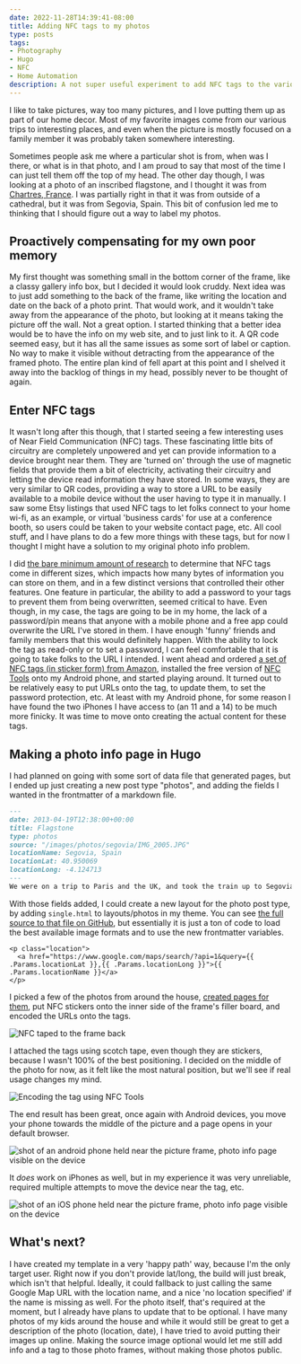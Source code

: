 ```yaml
---
date: 2022-11-28T14:39:41-08:00
title: Adding NFC tags to my photos
type: posts
tags:
- Photography
- Hugo
- NFC
- Home Automation
description: A not super useful experiment to add NFC tags to the various photos around home.
---
```


I like to take pictures, way too many pictures, and I love putting them up as part of our home decor. Most of my favorite images come from our various trips to interesting places, and even when the picture is mostly focused on a family member it was probably taken somewhere interesting.

Sometimes people ask me where a particular shot is from, when was I there, or what is in that photo, and I am proud to say that most of the time I can just tell them off the top of my head. The other day though, I was looking at a photo of an inscribed flagstone, and I thought it was from [Chartres, France](https://en.wikipedia.org/wiki/Chartres). I was partially right in that it was from outside of a cathedral, but it was from Segovia, Spain. This bit of confusion led me to thinking that I should figure out a way to label my photos.

## Proactively compensating for my own poor memory

My first thought was something small in the bottom corner of the frame, like a classy gallery info box, but I decided it would look cruddy. Next idea was to just add something to the back of the frame, like writing the location and date on the back of a photo print. That would work, and it wouldn't take away from the appearance of the photo, but looking at it means taking the picture off the wall. Not a great option. I started thinking that a better idea would be to have the info on my web site, and to just link to it. A QR code seemed easy, but it has all the same issues as some sort of label or caption. No way to make it visible without detracting from the appearance of the framed photo. The entire plan kind of fell apart at this point and I shelved it away into the backlog of things in my head, possibly never to be thought of again.

## Enter NFC tags

It wasn't long after this though, that I started seeing a few interesting uses of Near Field Communication (NFC) tags. These fascinating little bits of circuitry are completely unpowered and yet can provide information to a device brought near them. They are 'turned on' through the use of magnetic fields that provide them a bit of electricity, activating their circuitry and letting the device read information they have stored. In some ways, they are very similar to QR codes, providing a way to store a URL to be easily available to a mobile device without the user having to type it in manually. I saw some Etsy listings that used NFC tags to let folks connect to your home wi-fi, as an example, or virtual 'business cards' for use at a conference booth, so users could be taken to your website contact page, etc. All cool stuff, and I have plans to do a few more things with these tags, but for now I thought I might have a solution to my original photo info problem.

I did [the bare minimum amount of research](https://www.rfidfuture.com/difference-between-ntag213-ntag215-and-ntag216.html#How-Does-NFC-Work) to determine that NFC tags come in different sizes, which impacts how many bytes of information you can store on them, and in a few distinct versions that controlled their other features. One feature in particular, the ability to add a password to your tags to prevent them from being overwritten, seemed critical to have. Even though, in my case, the tags are going to be in my home, the lack of a password/pin means that anyone with a mobile phone and a free app could overwrite the URL I've stored in them. I have enough 'funny' friends and family members that this would definitely happen. With the ability to lock the tag as read-only or to set a password, I can feel comfortable that it is going to take folks to the URL I intended. I went ahead and ordered [a set of NFC tags (in sticker form) from Amazon](https://www.amazon.com/gp/product/B07P9G1GK4/), installed the free version of [NFC Tools](https://www.wakdev.com/en/apps.html) onto my Android phone, and started playing around. It turned out to be relatively easy to put URLs onto the tag, to update them, to set the password protection, etc. At least with my Android phone, for some reason I have found the two iPhones I have access to (an 11 and a 14) to be much more finicky. It was time to move onto creating the actual content for these tags.

## Making a photo info page in Hugo

I had planned on going with some sort of data file that generated pages, but I ended up just creating a new post type "photos", and adding the fields I wanted in the frontmatter of a markdown file.

```markdown
---
date: 2013-04-19T12:38:00+00:00
title: Flagstone
type: photos
source: "/images/photos/segovia/IMG_2005.JPG"
locationName: Segovia, Spain
locationLat: 40.950069
locationLong: -4.124713
---
We were on a trip to Paris and the UK, and took the train up to Segovia to see the cathedral and the aqueduct. This was a shot of flagstone in the courtyard outside of the cathedral.
```

With those fields added, I could create a new layout for the photo post type, by adding `single.html` to layouts/photos in my theme. You can see [the full source to that file on GitHub](https://github.com/Duncanma/hugo-theme-hello-friend-ng/blob/master/layouts/photos/single.html), but essentially it is just a ton of code to load the best available image formats and to use the new frontmatter variables.

```go-html-template
<p class="location">
  <a href="https://www.google.com/maps/search/?api=1&query={{ .Params.locationLat }},{{ .Params.locationLong }}">{{ .Params.locationName }}</a>
</p>
```

I picked a few of the photos from around the house, [created pages for them](/photos/), put NFC stickers onto the inner side of the frame's filler board, and encoded the URLs onto the tags.

![NFC taped to the frame back](/images/nfc/tag_on_back.jpg)

I attached the tags using scotch tape, even though they are stickers, because I wasn't 100% of the best positioning. I decided on the middle of the photo for now, as it felt like the most natural position, but we'll see if real usage changes my mind.

![Encoding the tag using NFC Tools](/images/nfc/encoding_the_tag.png)

The end result has been great, once again with Android devices, you move your phone towards the middle of the picture and a page opens in your default browser.

![shot of an android phone held near the picture frame, photo info page visible on the device](/images/nfc/tag_in_use_android.jpg)

It *does* work on iPhones as well, but in my experience it was very unreliable, required multiple attempts to move the device near the tag, etc.

![shot of an iOS phone held near the picture frame, photo info page visible on the device](/images/nfc/tag_in_use_iphone.jpg)

## What's next?

I have created my template in a very 'happy path' way, because I'm the only target user. Right now if you don't provide lat/long, the build will just break, which isn't that helpful. Ideally, it could fallback to just calling the same Google Map URL with the location name, and a nice 'no location specified' if the name is missing as well. For the photo itself, that's required at the moment, but I already have plans to update that to be optional. I have many photos of my kids around the house and while it would still be great to get a description of the photo (location, date), I have tried to avoid putting their images up online. Making the source image optional would let me still add info and a tag to those photo frames, without making those photos public.
